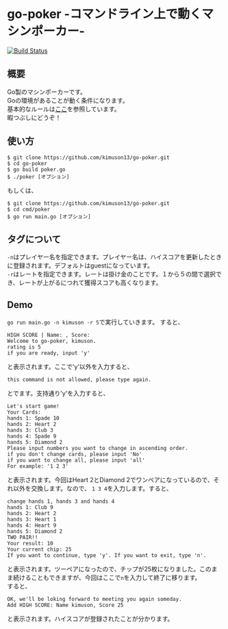 # go-poker -コマンドライン上で動くマシンポーカー-
[![Build Status](https://travis-ci.com/kimuson13/go-poker.svg?branch=main)](https://travis-ci.com/kimuson13/go-poker)  
## 概要
Go製のマシンポーカーです。  
Goの環境があることが動く条件になります。  
基本的なルールは[ここ](https://www.xn--lck0a5auxk.jp/videopoker.html)を参照しています。  
暇つぶしにどうぞ！

## 使い方
```
$ git clone https://github.com/kimuson13/go-poker.git
$ cd go-poker
$ go build poker.go 
$ ./poker [オプション]
```
もしくは、
```
$ git clone https://github.com/kimuson13/go-poker.git
$ cd cmd/poker
$ go run main.go [オプション]
```

## タグについて
```-n```はプレイヤー名を指定できます。プレイヤー名は、ハイスコアを更新したときに登録されます。デフォルトはguestになっています。  
```-r```はレートを指定できます。レートは掛け金のことです。１から５の間で選択でき、レートが上がるにつれて獲得スコアも高くなります。
## Demo
```go run main.go -n kimuson -r 5```で実行していきます。
すると、
```
HIGH SCORE | Name: , Score:
Welcome to go-poker, kimuson.
rating is 5
if you are ready, input 'y'
```
と表示されます。ここで'y'以外を入力すると、
```
this command is not allowed, please type again.
```
とでます。支持通り'y'を入力すると、
```
Let's start game!
Your Cards:
hands 1: Spade 10
hands 2: Heart 2
hands 3: Club 3
hands 4: Spade 9
hands 5: Diamond 2
Please input numbers you want to change in ascending order.
if you don't change cards, please input 'No'
if you want to change all, please input 'all'
For example: '1 2 3'
```
と表示されます。今回はHeart 2とDiamond 2でワンペアになっているので、それ以外を交換します。なので、
```1 3 4```を入力します。すると、
```
change hands 1, hands 3 and hands 4
hands 1: Club 9
hands 2: Heart 2
hands 3: Heart 1
hands 4: Heart 9
hands 5: Diamond 2
TWO PAIR!!
Your result: 10
Your current chip: 25
If you want to continue, type 'y'. If you want to exit, type 'n'.
```
と表示されます。ツーペアになったので、チップが25枚になりました。このまま続けることもできますが、今回はここで```n```を入力して終了に移ります。  
すると、
```
OK, we'll be loking forward to meeting you again someday.
Add HIGH SCORE: Name kimuson, Score 25
```
と表示されます。ハイスコアが登録されたことが分かります。
